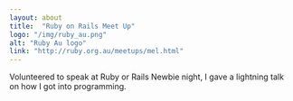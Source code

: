 ```yaml
---
layout: about
title:  "Ruby on Rails Meet Up"
logo: "/img/ruby_au.png"
alt: "Ruby Au logo"
link: "http://ruby.org.au/meetups/mel.html"
---
```

Volunteered to speak at Ruby or Rails Newbie night, I gave a lightning talk on how I got into programming.

